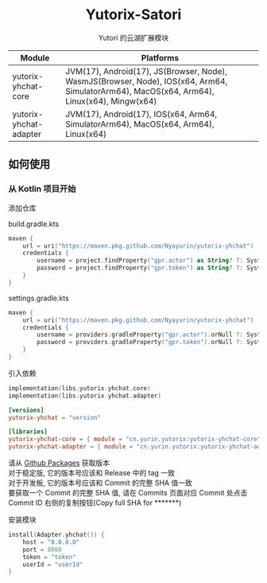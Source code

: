 <div align="center">

# Yutorix-Satori

Yutori 的云湖扩展模块

| Module                 | Platforms                                                                                                                                  |
|------------------------|--------------------------------------------------------------------------------------------------------------------------------------------|
| yutorix-yhchat-core    | JVM(17), Android(17), JS(Browser, Node), WasmJS(Browser, Node), IOS(x64, Arm64, SimulatorArm64), MacOS(x64, Arm64), Linux(x64), Mingw(x64) |
| yutorix-yhchat-adapter | JVM(17), Android(17), IOS(x64, Arm64, SimulatorArm64), MacOS(x64, Arm64), Linux(x64)                                                       |

</div>

## 如何使用

### 从 Kotlin 项目开始

添加仓库

build.gradle.kts

```kotlin
maven {
    url = uri("https://maven.pkg.github.com/Nyayurin/yutorix-yhchat")
    credentials {
        username = project.findProperty("gpr.actor") as String? ?: System.getenv("GITHUB_ACTOR")
        password = project.findProperty("gpr.token") as String? ?: System.getenv("GITHUB_TOKEN")
    } 
}
```

settings.gradle.kts

```kotlin
maven {     
    url = uri("https://maven.pkg.github.com/Nyayurin/yutorix-yhchat")
    credentials {
        username = providers.gradleProperty("gpr.actor").orNull ?: System.getenv("GITHUB_ACTOR")
        password = providers.gradleProperty("gpr.token").orNull ?: System.getenv("GITHUB_TOKEN")
    }
}
```

引入依赖

```kotlin
implementation(libs.yutorix.yhchat.core)
implementation(libs.yutorix.yhchat.adapter)
```

```toml
[versions]
yutorix-yhchat = "version"

[libraries]
yutorix-yhchat-core = { module = "cn.yurin.yutorix:yutorix-yhchat-core", version.ref = "yutorix-yhchat" }
yutorix-yhchat-adapter = { module = "cn.yurin.yutorix:yutorix-yhchat-adapter", version.ref = "yutorix-yhchat" }
```

请从 [Github Packages](https://github.com/Nyayurin?tab=packages&repo_name=yutorix-yhchat) 获取版本<br>
对于稳定版, 它的版本号应该和 Release 中的 tag 一致<br>
对于开发板, 它的版本号应该和 Commit 的完整 SHA 值一致<br>
要获取一个 Commit 的完整 SHA 值, 请在 Commits 页面对应 Commit 处点击 Commit ID 右侧的复制按钮(Copy full SHA for *******)

安装模块

```kotlin
install(Adapter.yhchat()) {
    host = "0.0.0.0"
    port = 8080
    token = "token"
    userId = "userId"
}
```